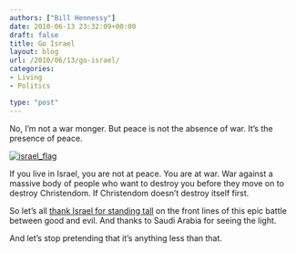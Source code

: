 ```yaml
---
authors: ["Bill Hennessy"]
date: 2010-06-13 23:32:09+00:00
draft: false
title: Go Israel
layout: blog
url: /2010/06/13/go-israel/
categories:
- Living
- Politics

type: "post"
---
```


No, I’m not a war monger. But peace is not the absence of war. It’s the presence of peace. 

 

[![israel_flag](https://hennessysview.com/wp-content/uploads/2010/06/israel_flag_thumb.jpg)
](https://hennessysview.com/wp-content/uploads/2010/06/israel_flag.jpg)

 

If you live in Israel, you are not at peace. You are at war. War against a massive body of people who want to destroy you before they move on to destroy Christendom. If Christendom doesn’t destroy itself first. 

 

So let’s all [thank Israel for standing tall](https://www.timesonline.co.uk/tol/news/world/middle_east/article7148555.ece) on the front lines of this epic battle between good and evil. And thanks to Saudi Arabia for seeing the light.

 

And let’s stop pretending that it’s anything less than that. 

